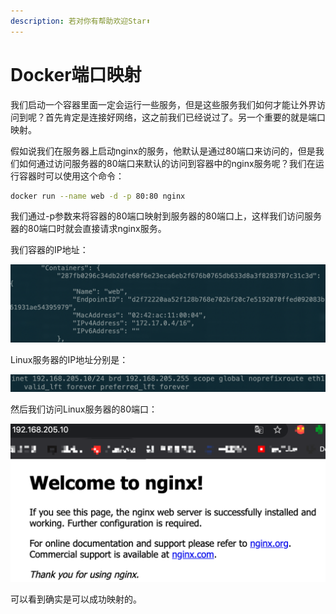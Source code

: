 ```yaml
---
description: 若对你有帮助欢迎Star⬆
---
```


# Docker端口映射

我们启动一个容器里面一定会运行一些服务，但是这些服务我们如何才能让外界访问到呢？首先肯定是连接好网络，这之前我们已经说过了。另一个重要的就是端口映射。

假如说我们在服务器上启动nginx的服务，他默认是通过80端口来访问的，但是我们如何通过访问服务器的80端口来默认的访问到容器中的nginx服务呢？我们在运行容器时可以使用这个命令：

```bash
docker run --name web -d -p 80:80 nginx
```

我们通过-p参数来将容器的80端口映射到服务器的80端口上，这样我们访问服务器的80端口时就会直接请求nginx服务。

我们容器的IP地址：

![](../.gitbook/assets/docker-web-ip.png)

Linux服务器的IP地址分别是：

![](../.gitbook/assets/linux-ip.png)

然后我们访问Linux服务器的80端口：

![](../.gitbook/assets/nginx-welcome.png)

可以看到确实是可以成功映射的。

